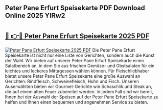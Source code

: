## Peter Pane Erfurt Speisekarte PDF Download Online 2025 YIRw2

# <h2><a href="http://gc7v4w.nevu.top/?p=Peter+Pane+Erfurt+Speisekarte">🔗 👉🔴 Peter Pane Erfurt Speisekarte 2025 PDF</a></h2>

[![Peter Pane Erfurt Speisekarte 2025 PDF](https://i.imgur.com/dBaPXMq.png)](http://gc7v4w.nevu.top/?p=Peter+Pane+Erfurt+Speisekarte)
Die Peter Pane Erfurt Speisekarte ist nicht nur eine Liste von Gerichten, sondern auch die Kunst der Wahl. Wir bieten auf unserer Peter Pane Erfurt Speisekarte einen Salatbereich an, in dem Sie aus frischen Gemüse- und Obstsalaten für ein leichtes und leckeres Mittagessen wählen können. Für Fleischliebhaber bietet unsere Peter Pane Erfurt Speisekarte eine große Auswahl an Gerichten: Rindfleisch, Schweinefleisch, Huhn und Fisch. Unseren Auserwählten bieten wir Gourmet-Gerichte wie Schaschlik und Steak an, die auf einem alten Feuer zubereitet werden. In jedem Fall sind wir bereit, Ihnen bei der Auswahl der Speisen auf der Peter Pane Erfurt Speisekarte zu helfen und Ihnen einen bequemen und angenehmen Service zu bieten.
